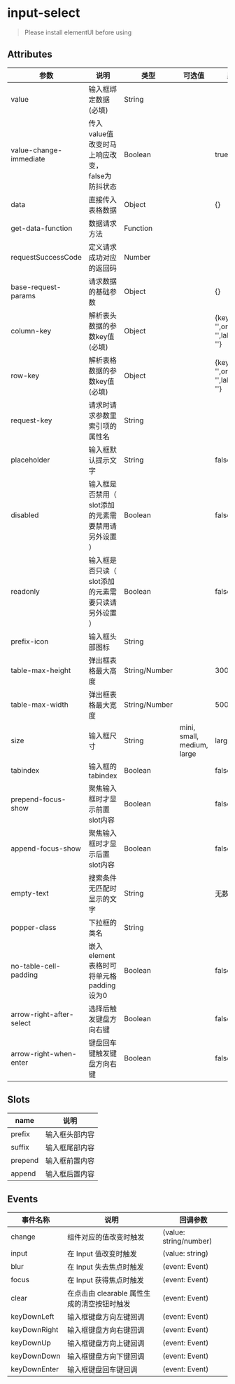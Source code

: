 # input-select

> Please install elementUI before using

## Attributes

| 参数         | 说明         | 类型        | 可选值        | 默认        |
| ----------- | ----------- | ----------- | ----------- | ----------- |
| value      | 输入框绑定数据(必填)| String  |              |            |
| value-change-immediate| 传入value值改变时马上响应改变，false为防抖状态| Boolean | | true|
| data      | 直接传入表格数据| Object  |              | {}       |
| get-data-function| 数据请求方法| Function  |              |            |
| requestSuccessCode| 定义请求成功对应的返回码| Number  |              |            |
| base-request-params| 请求数据的基础参数| Object  |              | {}       |
| column-key | 解析表头数据的参数key值(必填)| Object  |              | {key: '',orderKey: '',labelKey: ''}|
| row-key | 解析表格数据的参数key值(必填)| Object  |              | {key: '',orderKey: '',labelKey: ''} |
| request-key | 请求时请求参数里索引项的属性名| String  |              |            |
| placeholder | 输入框默认提示文字| String  |              |  false |
| disabled   | 输入框是否禁用（ slot添加的元素需要禁用请另外设置 ）| Boolean  |              | false |
| readonly   | 输入框是否只读（ slot添加的元素需要只读请另外设置 ）| Boolean  |              | false |
| prefix-icon | 输入框头部图标 | String |              |  |
| table-max-height | 弹出框表格最大高度 | String/Number |              | 300 |
| table-max-width | 弹出框表格最大宽度 | String/Number |              | 500 |
| size | 输入框尺寸 | String | mini, small, medium, large | large |
| tabindex | 输入框的tabindex | Boolean |              | false |
| prepend-focus-show | 聚焦输入框时才显示前置slot内容 | Boolean |              | false |
| append-focus-show | 聚焦输入框时才显示后置slot内容 | Boolean |              | false |
| empty-text | 搜索条件无匹配时显示的文字 | String |              | 无数据 |
| popper-class | 下拉框的类名 | String |              |  |
| no-table-cell-padding | 嵌入element表格时可将单元格padding设为0 | Boolean |              | false |
| arrow-right-after-select | 选择后触发键盘方向右键 | Boolean |              | false |
| arrow-right-when-enter | 键盘回车键触发键盘方向右键 | Boolean |              | false |

## Slots

| name        | 说明         |
| ----------- | ----------- |
| prefix      | 输入框头部内容 |
| suffix      | 输入框尾部内容 |
| prepend     | 输入框前置内容 |
| append      | 输入框后置内容 |

## Events

| 事件名称     | 说明         | 回调参数      |
| ----------- | ----------- | ----------- |
| change      | 组件对应的值改变时触发 | (value: string/number) |
| input      | 在 Input 值改变时触发 | (value: string) |
| blur      | 在 Input 失去焦点时触发 | (event: Event) |
| focus      | 在 Input 获得焦点时触发 | (event: Event) |
| clear      | 在点击由 clearable 属性生成的清空按钮时触发 | (event: Event) |
| keyDownLeft | 输入框键盘方向左键回调 | (event: Event) |
| keyDownRight | 输入框键盘方向右键回调 | (event: Event) |
| keyDownUp | 输入框键盘方向上键回调 | (event: Event) |
| keyDownDown | 输入框键盘方向下键回调 | (event: Event) |
| keyDownEnter | 输入框键盘回车键回调 | (event: Event) |
